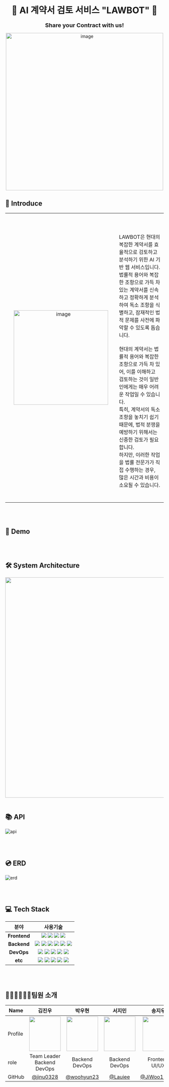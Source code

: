  
<h1 align="center">
    🔑 AI 계약서 검토 서비스 "LAWBOT" 🔑
</h1>

<div align="center" style="font-size:18px"> 
<b>Share your Contract with us! </b> </div>
<p align="center">

</p>

<p align="center">
  <img width="500" alt="image" src="">
</p>


## 🎨 Introduce

<table width="1200px">
    <thead>
    </thead>
    <tbody>
    <tr>
         <td width="600" align="center">
            <img width="300" alt="image" src="">
        </td>
        <td width="600" align="center">
            <div align="left">
<br/>
<br><br>LAWBOT은 현대의 복잡한 계약서를 효율적으로 검토하고 분석하기 위한 AI 기반 웹 서비스입니다. 
<br>법률적 용어와 복잡한 조항으로 가득 차 있는 계약서를 신속하고 정확하게 분석하여 독소 조항을 식별하고, 잠재적인 법적 문제를 사전에 파악할 수 있도록 돕습니다.
<br><br>현대의 계약서는 법률적 용어와 복잡한 조항으로 가득 차 있어, 이를 이해하고 검토하는 것이 일반인에게는 매우 어려운 작업일 수 있습니다.
<br>특히, 계약서의 독소 조항을 놓치기 쉽기 때문에, 법적 분쟁을 예방하기 위해서는 신중한 검토가 필요합니다. 
<br>하지만, 이러한 작업을 법률 전문가가 직접 수행하는 경우, 많은 시간과 비용이 소요될 수 있습니다.
<br/><br/>

</br>
</div>
</tr>
</tbody>
</thead>
</table>

<br>
<br>


## 🎥 Demo

</br>
</br>

## 🛠️ System Architecture
<img src="https://github.com/user-attachments/assets/ce522d34-5bc7-404e-90a1-7c86519606d7" width="1000" height="700"/>

</br>
</br>

## 📚 API 
![api](https://github.com/user-attachments/assets/15af50c0-8632-4886-a32d-ccf5d77446f4)

</br>
</br>

## 💿 ERD
 ![erd](https://github.com/user-attachments/assets/c17336a9-e383-4bad-81ff-6b9c870f4ebc)

</br>
</br>

## 💻 Tech Stack

|**분야**|**사용기술**|
|:-------------------:|:---------:|
|<b>Frontend</b>|<img src="https://img.shields.io/badge/react-61DAFB?style=for-the-badge&logo=react&logoColor=black"> <img src="https://img.shields.io/badge/typescript-%23007ACC.svg?style=for-the-badge&logo=typescript&logoColor=white"> <img src="https://img.shields.io/badge/vite-%23646CFF.svg?style=for-the-badge&logo=vite&logoColor=white"> <img src="https://img.shields.io/badge/styled components-DB7093?style=for-the-badge&logo=styledcomponents&logoColor=black"> |
|<b>Backend</b>|<img src="https://img.shields.io/badge/django-%23092E20.svg?style=for-the-badge&logo=django&logoColor=white"> <img src="https://img.shields.io/badge/Amazon%20S3-569A31?style=for-the-badge&logo=Amazon%20S3&logoColor=white"> <img src="https://img.shields.io/badge/MySql-4479A1?style=for-the-badge&logo=MySql&logoColor=white"/> <img src="https://img.shields.io/badge/Rabbitmq-FF6600?style=for-the-badge&logo=rabbitmq&logoColor=white"> <img src="https://img.shields.io/badge/celery-%23a9cc54.svg?style=for-the-badge&logo=celery&logoColor=ddf4a4"> <img src="https://img.shields.io/badge/channels-007F23?style=for-the-badge&logo=djangochannels&logoColor=white">|
|<b>DevOps</b>| <img src="https://img.shields.io/badge/docker-2496ED?style=for-the-badge&logo=docker&logoColor=white"> <img src="https://img.shields.io/badge/nginx-%23009639.svg?style=for-the-badge&logo=nginx&logoColor=white"> <img src="https://img.shields.io/badge/Amazon_AWS-FF9900?style=for-the-badge&logo=amazonaws&logoColor=white"> <img src="https://img.shields.io/badge/Github Actions-2088FF?style=for-the-badge&logo=Github Actions&logoColor=white"> <img src="https://img.shields.io/badge/chatGPT-74aa9c?style=for-the-badge&logo=openai&logoColor=white">|
|<b>etc</b>|<img src="https://img.shields.io/badge/github-181717?style=for-the-badge&logo=github&logoColor=white"> <img src="https://img.shields.io/badge/Slack-4A154B?style=for-the-badge&logo=slack&logoColor=white"> <img src="https://img.shields.io/badge/Notion-000000?style=for-the-badge&logo=notion&logoColor=white"> <img src="https://img.shields.io/badge/-Swagger-%23Clojure?style=for-the-badge&logo=swagger&logoColor=white"> <img src="https://img.shields.io/badge/figma-%23F24E1E.svg?style=for-the-badge&logo=figma&logoColor=white"> |

</br>
</br>

## 👨🏻‍💻👩🏻‍💻팀원 소개

| Name    | <center>김진우</center>|<center>박우현</center> |<center>서지민</center> | <center>송지우</center> | <center>이창연</center> | <center>한현승</center>
| ------- | --------------------------------------------- | ------------------------------------ | --------------------------------------------- | --------------------------------------- | --------------------------------------- | ------------------------------------ |
| Profile | <center> <img width="100px" height="110px" src="https://github.com/user-attachments/assets/c4b2de27-7104-4f48-a74d-9f42d03d0ac7" /> </center>|<center><img width="100px" height="110px" src="https://github.com/user-attachments/assets/ce51a4bb-9b91-41c0-ad09-19815609f3ba" /></center>|<center><img width="100px" height="110px" src="https://github.com/user-attachments/assets/ad8bf83d-19b2-4209-8208-22c0ebec2665" /></center>|<center><img width="100px" height="110px" src="https://github.com/user-attachments/assets/50d5df7b-bbc5-4b53-b75f-71a7d786f1d5" /></center>|<center><img width="100px" height="110px" src="https://github.com/user-attachments/assets/5ba4f21d-4a9f-4598-993f-d9483692507a" /></center>| <center><img width="100px" height="110px" src="https://github.com/user-attachments/assets/4f42b601-7fdc-4cd0-9df5-358e4bfed163" /></center>
| role    | <center>Team Leader<br>Backend<br> DevOps</center>   | <center>Backend<br> DevOps</center>    | <center>Backend<br> DevOps</center>  | <center>Frontend<br> UI/UX</center> | <center>Frontend<br> UI/UX</center> | <center>Backend<br> DevOps</center> 
GitHub | <center>[@jinu0328](https://github.com/jinu0328)</center> | <center>[@woohyun23](https://github.com/woohyun23) </center>| <center>[@Lauiee](https://github.com/Lauiee) </center>| <center>[@JiWoo12161](https://github.com/JiWoo1261)</center> | <center>[@changyeonyes](https://github.com/changyeonyes)</center> | <center>[@82everywin](https://github.com/82everywin)</center>



